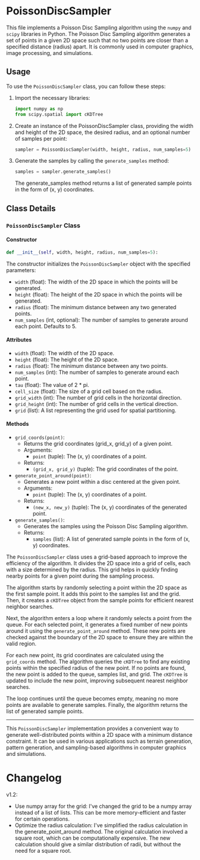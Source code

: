 # PoissonDiscSampler

This file implements a Poisson Disc Sampling algorithm using the `numpy` and `scipy` libraries in Python. The Poisson Disc Sampling algorithm generates a set of points in a given 2D space such that no two points are closer than a specified distance (radius) apart. It is commonly used in computer graphics, image processing, and simulations.

## Usage

To use the `PoissonDiscSampler` class, you can follow these steps:

1. Import the necessary libraries:

   ```python
   import numpy as np
   from scipy.spatial import cKDTree
   ```

2. Create an instance of the PoissonDiscSampler class, providing the width and height of the 2D space, the desired radius, and an optional number of samples per point:

   ```python
   sampler = PoissonDiscSampler(width, height, radius, num_samples=5)
   ```

3. Generate the samples by calling the `generate_samples` method:

   ```python
   samples = sampler.generate_samples()
   ```

   The generate_samples method returns a list of generated sample points in the form of (x, y) coordinates.

## **Class Details**

### `PoissonDiscSampler` Class

#### Constructor

```python
def __init__(self, width, height, radius, num_samples=5):
```

The constructor initializes the `PoissonDiscSampler` object with the specified parameters:

- `width` (float): The width of the 2D space in which the points will be generated.
- `height` (float): The height of the 2D space in which the points will be generated.
- `radius` (float): The minimum distance between any two generated points.
- `num_samples` (int, optional): The number of samples to generate around each point. Defaults to 5.

#### Attributes

- `width` (float): The width of the 2D space.
- `height` (float): The height of the 2D space.
- `radius` (float): The minimum distance between any two points.
- `num_samples` (int): The number of samples to generate around each point.
- `tau` (float): The value of 2 \* pi.
- `cell_size` (float): The size of a grid cell based on the radius.
- `grid_width` (int): The number of grid cells in the horizontal direction.
- `grid_height` (int): The number of grid cells in the vertical direction.
- `grid` (list): A list representing the grid used for spatial partitioning.

#### Methods

- `grid_coords(point)`:
  - Returns the grid coordinates (grid_x, grid_y) of a given point.
  - Arguments:
    - `point` (tuple): The (x, y) coordinates of a point.
  - Returns:
    - `(grid_x, grid_y)` (tuple): The grid coordinates of the point.
- `generate_point_around(point)`:
  - Generates a new point within a disc centered at the given point.
  - Arguments:
    - `point` (tuple): The (x, y) coordinates of a point.
  - Returns:
    - `(new_x, new_y)` (tuple): The (x, y) coordinates of the generated point.
- `generate_samples()`:
  - Generates the samples using the Poisson Disc Sampling algorithm.
  - Returns:
    - `samples` (list): A list of generated sample points in the form of (x, y) coordinates.

The `PoissonDiscSampler` class uses a grid-based approach to improve the efficiency of the algorithm. It divides the 2D space into a grid of cells, each with a size determined by the radius. This grid helps in quickly finding nearby points for a given point during the sampling process.

The algorithm starts by randomly selecting a point within the 2D space as the first sample point. It adds this point to the samples list and the grid. Then, it creates a `cKDTree` object from the sample points for efficient nearest neighbor searches.

Next, the algorithm enters a loop where it randomly selects a point from the queue. For each selected point, it generates a fixed number of new points around it using the `generate_point_around` method. These new points are checked against the boundary of the 2D space to ensure they are within the valid region.

For each new point, its grid coordinates are calculated using the `grid_coords` method. The algorithm queries the `cKDTree` to find any existing points within the specified radius of the new point. If no points are found, the new point is added to the queue, samples list, and grid. The `cKDTree` is updated to include the new point, improving subsequent nearest neighbor searches.

The loop continues until the queue becomes empty, meaning no more points are available to generate samples. Finally, the algorithm returns the list of generated sample points.

---

This `PoissonDiscSampler` implementation provides a convenient way to generate well-distributed points within a 2D space with a minimum distance constraint. It can be used in various applications such as terrain generation, pattern generation, and sampling-based algorithms in computer graphics and simulations.

# Changelog

v1.2:

- Use numpy array for the grid: I've changed the grid to be a numpy array instead of a list of lists. This can be more memory-efficient and faster for certain operations.
- Optimize the radius calculation: I've simplified the radius calculation in the generate_point_around method. The original calculation involved a square root, which can be computationally expensive. The new calculation should give a similar distribution of radii, but without the need for a square root.
